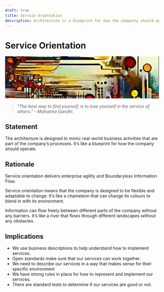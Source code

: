 ```yaml
---
draft: true
title: Service Orientation
description: Architecture is a blueprint for how the companty should operate.
---
```

# Service Orientation

![An abstract header in the style of Van Gogh](/media/images/header01.png)

> *"The best way to find yourself, is to lose yourself in the service of others." - Mahatma Gandhi.*

## Statement

The architecture is designed to mimic real-world business activities that are part of the company’s processes. It’s like a blueprint for how the company should operate.

## Rationale

Service orientation delivers enterprise agility and Boundaryless Information Flow.

Service orientation means that the company is designed to be flexible and adaptable to change. It’s like a chameleon that can change its colours to blend in with its environment.

Information can flow freely between different parts of the company without any barriers. It’s like a river that flows through different landscapes without any obstacles.

## Implications

* We use business descriptions to help understand how to implement services.
* Open standards  make sure that our services can work together.
* We need to describe our services in a way that makes sense for their specific environment
* We have strong rules in place for how to represent and implement our services.
* There are standard tests to determine if our services are good or not.
